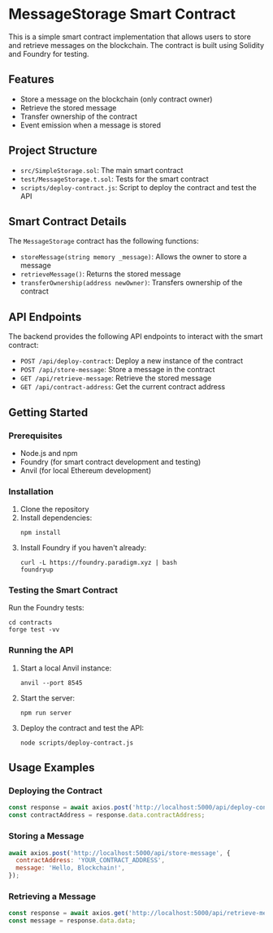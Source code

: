 # MessageStorage Smart Contract

This is a simple smart contract implementation that allows users to store and retrieve messages on the blockchain. The contract is built using Solidity and Foundry for testing.

## Features

- Store a message on the blockchain (only contract owner)
- Retrieve the stored message
- Transfer ownership of the contract
- Event emission when a message is stored

## Project Structure

- `src/SimpleStorage.sol`: The main smart contract
- `test/MessageStorage.t.sol`: Tests for the smart contract
- `scripts/deploy-contract.js`: Script to deploy the contract and test the API

## Smart Contract Details

The `MessageStorage` contract has the following functions:

- `storeMessage(string memory _message)`: Allows the owner to store a message
- `retrieveMessage()`: Returns the stored message
- `transferOwnership(address newOwner)`: Transfers ownership of the contract

## API Endpoints

The backend provides the following API endpoints to interact with the smart contract:

- `POST /api/deploy-contract`: Deploy a new instance of the contract
- `POST /api/store-message`: Store a message in the contract
- `GET /api/retrieve-message`: Retrieve the stored message
- `GET /api/contract-address`: Get the current contract address

## Getting Started

### Prerequisites

- Node.js and npm
- Foundry (for smart contract development and testing)
- Anvil (for local Ethereum development)

### Installation

1. Clone the repository
2. Install dependencies:
   ```
   npm install
   ```
3. Install Foundry if you haven't already:
   ```
   curl -L https://foundry.paradigm.xyz | bash
   foundryup
   ```

### Testing the Smart Contract

Run the Foundry tests:

```
cd contracts
forge test -vv
```

### Running the API

1. Start a local Anvil instance:

   ```
   anvil --port 8545
   ```

2. Start the server:

   ```
   npm run server
   ```

3. Deploy the contract and test the API:
   ```
   node scripts/deploy-contract.js
   ```

## Usage Examples

### Deploying the Contract

```javascript
const response = await axios.post('http://localhost:5000/api/deploy-contract');
const contractAddress = response.data.contractAddress;
```

### Storing a Message

```javascript
await axios.post('http://localhost:5000/api/store-message', {
  contractAddress: 'YOUR_CONTRACT_ADDRESS',
  message: 'Hello, Blockchain!',
});
```

### Retrieving a Message

```javascript
const response = await axios.get('http://localhost:5000/api/retrieve-message?contractAddress=YOUR_CONTRACT_ADDRESS');
const message = response.data.data;
```
